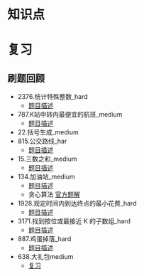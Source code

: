 # 知识点

# 复习
## 刷题回顾
* 2376.统计特殊整数_hard
  * [题目描述](./js/力扣/2376.统计特殊整数_hard/readme.md)
* 787.K站中转内最便宜的航班_medium
  * [题目描述](./js/力扣/787.K站中转内最便宜的航班_medium/readme.md)
* 22.括号生成_medium
* 815.公交路线_har
  * [题目描述](./js/力扣/815.公交路线_hard/readme.md)
* 15.三数之和_medium
  * [题目描述](./js/力扣/15.三数之和_medium/readme.md)
* 134.加油站_medium
  * [题目描述](./js/力扣/134.加油站_medium/readme.md)
  * 贪心算法 [官方题解](https://leetcode.cn/problems/gas-station/solutions/488357/jia-you-zhan-by-leetcode-solution/)
* 1928.规定时间内到达终点的最小花费_hard
  * [题目描述](./js/力扣/1928.规定时间内到达终点的最小花费_hard/readme.md)
* 3171.找到按位或最接近 K 的子数组_hard
  * [题目描述](./js/力扣/3171.找到按位或最接近%20K%20的子数组_hard/readme.md)
* 887.鸡蛋掉落_hard
  * [题目描述](./js/力扣/887.鸡蛋掉落_hard/readme.md)
* 638.大礼包medium
  * [复习](./js/力扣/638.大礼包medium/readme.md)